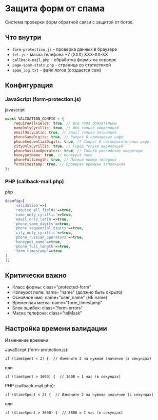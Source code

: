# Защита форм от спама

Система проверки форм обратной связи с защитой от ботов.

## Что внутри

- `form-protection.js` - проверка данных в браузере
- `tel.js` - маска телефона +7 (XXX) XXX-XX-XX
- `callback-mail.php` - обработка формы на сервере
- `page-spam-stats.php` - страница со статистикой
- `spam_log.txt` - файл логов (создается сам)

## Конфигурация

### JavaScript (form-protection.js)

javascript

```javascript
const VALIDATION_CONFIG = {
	requireAllFields: true, // Все поля обязательны
	nameOnlyCyrillic: true, // Имя только кириллицей
	emailOnlyLatin: true, // Email только латиницей
	phoneSameDigits: true, // Запрет 6 одинаковых цифр
	phoneSequentialDigits: true, // Запрет 6 последовательных цифр
	cityOnlyCyrillic: true, // Город только кириллицей
	phoneRussianOperators: true, // Только российские операторы
	honeypotName: true, // Honeypot поле
	phoneFullLength: true, // Полный номер телефона
	formTimestamp: true, // Проверка времени заполнения
};
```

### PHP (callback-mail.php)

php

```php
$config=[
    'validation'=>[
    'require_all_fields'=>true,
    'name_only_cyrillic'=>true,
    'email_only_latin'=>true,
    'phone_same_digits'=>true,
    'phone_sequential_digits'=>true,
    'city_only_cyrillic'=>true,
    'phone_russian_operators'=>true,
    'honeypot_name'=>true,
    'phone_full_length'=>true,
    'form_timestamp'=>true
]
];
```

## Критически важно

* Класс формы: class="protected-form"
* Honeypot поле: name="name" (должно быть скрыто)
* Основное имя: name="user_name" (НЕ name)
* Временная метка: name="form_timestamp"
* Блок ошибок: class="form-errors"
* Маска телефона: class="telMask"


## Настройка времени валидации

Изменение времени

JavaScript (form-protection.js):

```
if (timeSpent < 2) {  // Измените 2 на нужное значение (в секундах)
```

или

```
if (timeSpent > 3600) {  // 3600 = 1 час (в секундах)
```

PHP (callback-mail.php):

```
if ($timeSpent < 2) {  // Измените 2 на нужное значение (в секундах)
```

или

```
if ($timeSpent > 3600) {  // 3600 = 1 час (в секундах)
```
